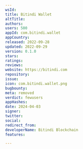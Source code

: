 ```yaml
---
wsId: 
title: Bitindi Wallet
altTitle: 
authors: 
users: 500
appId: com.bitindi.wallet
appCountry: 
released: 2022-09-28
updated: 2022-09-29
version: 0.1.0
stars: 
ratings: 
reviews: 
website: https://bitindi.com
repository: 
issue: 
icon: com.bitindi.wallet.png
bugbounty: 
meta: removed
verdict: fewusers
appHashes: 
date: 2024-04-03
signer: 
twitter: 
social: 
redirect_from: 
developerName: Bitindi Blockchain
features: 

---
```



